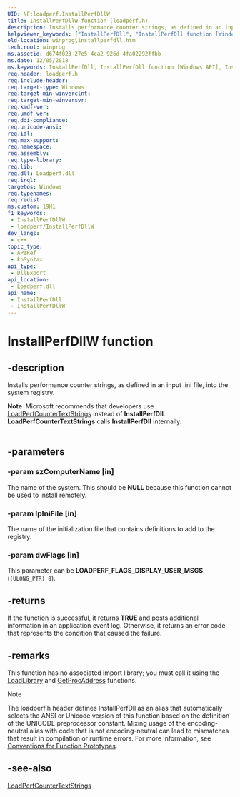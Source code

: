 ```yaml
---
UID: NF:loadperf.InstallPerfDllW
title: InstallPerfDllW function (loadperf.h)
description: Installs performance counter strings, as defined in an input .ini file, into the system registry. (Unicode)
helpviewer_keywords: ["InstallPerfDll", "InstallPerfDll function [Windows API]", "InstallPerfDllW", "loadperf/InstallPerfDll", "winprog.installperfdll"]
old-location: winprog\installperfdll.htm
tech.root: winprog
ms.assetid: d674f023-27e5-4ca2-926d-4fa02292ffbb
ms.date: 12/05/2018
ms.keywords: InstallPerfDll, InstallPerfDll function [Windows API], InstallPerfDllA, InstallPerfDllW, loadperf/InstallPerfDll, winprog.installperfdll
req.header: loadperf.h
req.include-header: 
req.target-type: Windows
req.target-min-winverclnt: 
req.target-min-winversvr: 
req.kmdf-ver: 
req.umdf-ver: 
req.ddi-compliance: 
req.unicode-ansi: 
req.idl: 
req.max-support: 
req.namespace: 
req.assembly: 
req.type-library: 
req.lib: 
req.dll: Loadperf.dll
req.irql: 
targetos: Windows
req.typenames: 
req.redist: 
ms.custom: 19H1
f1_keywords:
 - InstallPerfDllW
 - loadperf/InstallPerfDllW
dev_langs:
 - c++
topic_type:
 - APIRef
 - kbSyntax
api_type:
 - DllExport
api_location:
 - Loadperf.dll
api_name:
 - InstallPerfDll
 - InstallPerfDllW
---
```


# InstallPerfDllW function


## -description

Installs performance counter strings, as defined in an input .ini file, into the system registry.
<div class="alert"><b>Note</b>  Microsoft recommends that developers use <a href="/windows/desktop/api/loadperf/nf-loadperf-loadperfcountertextstringsa">LoadPerfCounterTextStrings</a> instead of <b>InstallPerfDll</b>. <b>LoadPerfCounterTextStrings</b> calls <b>InstallPerfDll</b> internally. </div><div> </div>

## -parameters

### -param szComputerName [in]

The name of the system. This should be <b>NULL</b> because this function cannot be used to install remotely.

### -param lpIniFile [in]

The name of the initialization file that contains definitions to  add to the registry.

### -param dwFlags [in]

This parameter can be <b>LOADPERF_FLAGS_DISPLAY_USER_MSGS</b> (<code>(ULONG_PTR) 8</code>).

## -returns

If the function is successful, it returns <b>TRUE</b> and posts additional information in  an application event log. Otherwise, it returns an error code that represents the condition that caused the failure.

## -remarks

This function has no associated import library; you must call it using the <a href="/windows/desktop/api/libloaderapi/nf-libloaderapi-loadlibrarya">LoadLibrary</a> and <a href="/windows/desktop/api/libloaderapi/nf-libloaderapi-getprocaddress">GetProcAddress</a> functions.





> [!NOTE]
> The loadperf.h header defines InstallPerfDll as an alias that automatically selects the ANSI or Unicode version of this function based on the definition of the UNICODE preprocessor constant. Mixing usage of the encoding-neutral alias with code that is not encoding-neutral can lead to mismatches that result in compilation or runtime errors. For more information, see [Conventions for Function Prototypes](/windows/win32/intl/conventions-for-function-prototypes).

## -see-also

<a href="/windows/desktop/api/loadperf/nf-loadperf-loadperfcountertextstringsa">LoadPerfCounterTextStrings</a>
